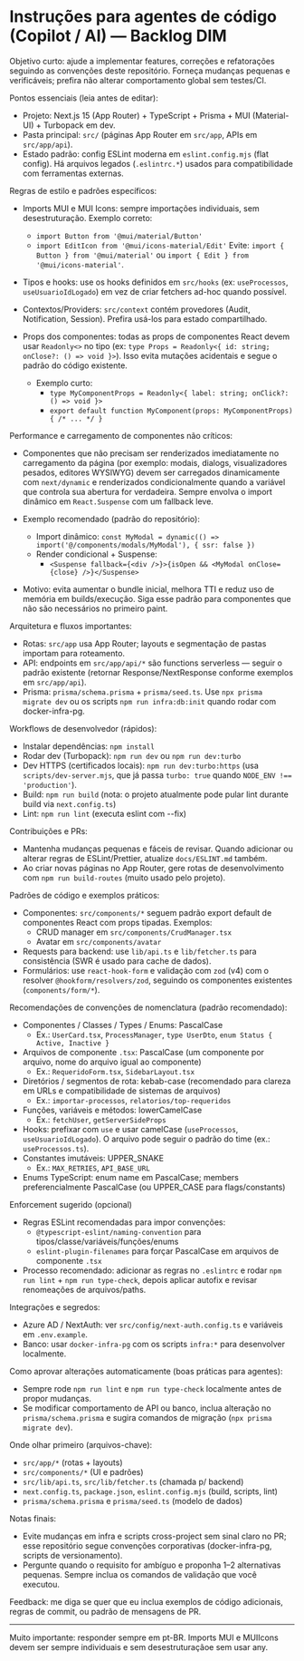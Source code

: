 # Instruções para agentes de código (Copilot / AI) — Backlog DIM

Objetivo curto: ajude a implementar features, correções e refatorações seguindo as convenções deste repositório. Forneça mudanças pequenas e verificáveis; prefira não alterar comportamento global sem testes/CI.

Pontos essenciais (leia antes de editar):

- Projeto: Next.js 15 (App Router) + TypeScript + Prisma + MUI (Material-UI) + Turbopack em dev.
- Pasta principal: `src/` (páginas App Router em `src/app`, APIs em `src/app/api`).
- Estado padrão: config ESLint moderna em `eslint.config.mjs` (flat config). Há arquivos legados (`.eslintrc.*`) usados para compatibilidade com ferramentas externas.

Regras de estilo e padrões específicos:

- Imports MUI e MUI Icons: sempre importações individuais, sem desestruturação. Exemplo correto:
  - `import Button from '@mui/material/Button'`
  - `import EditIcon from '@mui/icons-material/Edit'`
    Evite: `import { Button } from '@mui/material'` ou `import { Edit } from '@mui/icons-material'`.
- Tipos e hooks: use os hooks definidos em `src/hooks` (ex: `useProcessos`, `useUsuarioIdLogado`) em vez de criar fetchers ad-hoc quando possível.
- Contextos/Providers: `src/context` contém provedores (Audit, Notification, Session). Prefira usá-los para estado compartilhado.

- Props dos componentes: todas as props de componentes React devem usar `Readonly<>` no tipo (ex: `type Props = Readonly<{ id: string; onClose?: () => void }>`). Isso evita mutações acidentais e segue o padrão do código existente.
  - Exemplo curto:
    - `type MyComponentProps = Readonly<{ label: string; onClick?: () => void }>`
    - `export default function MyComponent(props: MyComponentProps) { /* ... */ }`

Performance e carregamento de componentes não críticos:

- Componentes que não precisam ser renderizados imediatamente no carregamento da página (por exemplo: modais, dialogs, visualizadores pesados, editores WYSIWYG) devem ser carregados dinamicamente com `next/dynamic` e renderizados condicionalmente quando a variável que controla sua abertura for verdadeira. Sempre envolva o import dinâmico em `React.Suspense` com um fallback leve.

- Exemplo recomendado (padrão do repositório):
  - Import dinâmico: `const MyModal = dynamic(() => import('@/components/modals/MyModal'), { ssr: false })`
  - Render condicional + Suspense:
    - `<Suspense fallback={<div />}>{isOpen && <MyModal onClose={close} />}</Suspense>`

- Motivo: evita aumentar o bundle inicial, melhora TTI e reduz uso de memória em builds/execução. Siga esse padrão para componentes que não são necessários no primeiro paint.

Arquitetura e fluxos importantes:

- Rotas: `src/app` usa App Router; layouts e segmentação de pastas importam para roteamento.
- API: endpoints em `src/app/api/*` são functions serverless — seguir o padrão existente (retornar Response/NextResponse conforme exemplos em `src/app/api`).
- Prisma: `prisma/schema.prisma` + `prisma/seed.ts`. Use `npx prisma migrate dev` ou os scripts `npm run infra:db:init` quando rodar com docker-infra-pg.

Workflows de desenvolvedor (rápidos):

- Instalar dependências: `npm install`
- Rodar dev (Turbopack): `npm run dev` ou `npm run dev:turbo`
- Dev HTTPS (certificados locais): `npm run dev:turbo:https` (usa `scripts/dev-server.mjs`, que já passa `turbo: true` quando `NODE_ENV !== 'production'`).
- Build: `npm run build` (nota: o projeto atualmente pode pular lint durante build via `next.config.ts`)
- Lint: `npm run lint` (executa eslint com --fix)

Contribuições e PRs:

- Mantenha mudanças pequenas e fáceis de revisar. Quando adicionar ou alterar regras de ESLint/Prettier, atualize `docs/ESLINT.md` também.
- Ao criar novas páginas no App Router, gere rotas de desenvolvimento com `npm run build-routes` (muito usado pelo projeto).

Padrões de código e exemplos práticos:

- Componentes: `src/components/*` seguem padrão export default de componentes React com props tipadas. Exemplos:
  - CRUD manager em `src/components/CrudManager.tsx`
  - Avatar em `src/components/avatar`
- Requests para backend: use `lib/api.ts` e `lib/fetcher.ts` para consistência (SWR é usado para cache de dados).
- Formulários: use `react-hook-form` e validação com `zod` (v4) com o resolver `@hookform/resolvers/zod`, seguindo os componentes existentes (`components/form/*`).

Recomendações de convenções de nomenclatura (padrão recomendado):

- Componentes / Classes / Types / Enums: PascalCase
  - Ex.: `UserCard.tsx`, `ProcessManager`, `type UserDto`, `enum Status { Active, Inactive }`
- Arquivos de componente `.tsx`: PascalCase (um componente por arquivo, nome do arquivo igual ao componente)
  - Ex.: `RequeridoForm.tsx`, `SidebarLayout.tsx`
- Diretórios / segmentos de rota: kebab-case (recomendado para clareza em URLs e compatibilidade de sistemas de arquivos)
  - Ex.: `importar-processos`, `relatorios/top-requeridos`
- Funções, variáveis e métodos: lowerCamelCase
  - Ex.: `fetchUser`, `getServerSideProps`
- Hooks: prefixar com `use` e usar camelCase (`useProcessos`, `useUsuarioIdLogado`). O arquivo pode seguir o padrão do time (ex.: `useProcessos.ts`).
- Constantes imutáveis: UPPER_SNAKE
  - Ex.: `MAX_RETRIES`, `API_BASE_URL`
- Enums TypeScript: enum name em PascalCase; members preferencialmente PascalCase (ou UPPER_CASE para flags/constants)

Enforcement sugerido (opcional)

- Regras ESLint recomendadas para impor convenções:
  - `@typescript-eslint/naming-convention` para tipos/classe/variáveis/funções/enums
  - `eslint-plugin-filenames` para forçar PascalCase em arquivos de componente `.tsx`
- Processo recomendado: adicionar as regras no `.eslintrc` e rodar `npm run lint` + `npm run type-check`, depois aplicar autofix e revisar renomeações de arquivos/paths.

Integrações e segredos:

- Azure AD / NextAuth: ver `src/config/next-auth.config.ts` e variáveis em `.env.example`.
- Banco: usar `docker-infra-pg` com os scripts `infra:*` para desenvolver localmente.

Como aprovar alterações automaticamente (boas práticas para agentes):

- Sempre rode `npm run lint` e `npm run type-check` localmente antes de propor mudanças.
- Se modificar comportamento de API ou banco, inclua alteração no `prisma/schema.prisma` e sugira comandos de migração (`npx prisma migrate dev`).

Onde olhar primeiro (arquivos-chave):

- `src/app/*` (rotas + layouts)
- `src/components/*` (UI e padrões)
- `src/lib/api.ts`, `src/lib/fetcher.ts` (chamada p/ backend)
- `next.config.ts`, `package.json`, `eslint.config.mjs` (build, scripts, lint)
- `prisma/schema.prisma` e `prisma/seed.ts` (modelo de dados)

Notas finais:

- Evite mudanças em infra e scripts cross-project sem sinal claro no PR; esse repositório segue convenções corporativas (docker-infra-pg, scripts de versionamento).
- Pergunte quando o requisito for ambíguo e proponha 1–2 alternativas pequenas. Sempre inclua os comandos de validação que você executou.

Feedback: me diga se quer que eu inclua exemplos de código adicionais, regras de commit, ou padrão de mensagens de PR.

---

Muito importante: responder sempre em pt-BR. Imports MUI e MUIIcons devem ser sempre individuais e sem desestruturaçãoe sem usar any.

